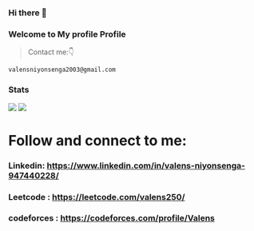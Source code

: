 ### Hi there 👋


### Welcome to My profile  Profile
 >Contact me:👇
```
valensniyonsenga2003@gmail.com

```
<!-- > ![GitHub Stats](https://github-readme-stats.vercel.app/api?username=valens200&theme=radical)
> ![Top Languages](https://github-readme-stats.vercel.app/api/top-langs/?username=valens200&show_icons=true&theme=radical) -->



<!-- <a href="#"><img src="https://readme-typing-svg.herokuapp.com/?lines=Hey%20you%20!;%20I%20am%20Pacifiquem;%20A%20fullstack%20developer;Web%20and%20Mobile%20Expert;4%2B%20years%20of%20rich%20experience;Always%20learning%20new%20tech&font=Pacifico&center=true&width=650&height=120&color=84DCCF&vCenter=true&size=45%22"></a>
<hr> -->

### Stats
<span>
  <span><img src="https://github-readme-streak-stats.herokuapp.com?user=valens200&theme=dark&date_format=M%20j%5B%2C%20Y%5D" /></span>
  <span><img src="https://github-readme-stats.vercel.app/api?username=valens200&theme=dark" /></span>
</span>
<!-- 
### Top lang
<span><img height="180em" width="300em" src="https://github-readme-stats.vercel.app/api/top-langs/?username=valens200&langs_count=8&layout=compact&theme=dark"/></span><br><br> -->


# Follow and connect to me:
### Linkedin: https://www.linkedin.com/in/valens-niyonsenga-947440228/
### Leetcode : https://leetcode.com/valens250/
### codeforces : https://codeforces.com/profile/Valens

